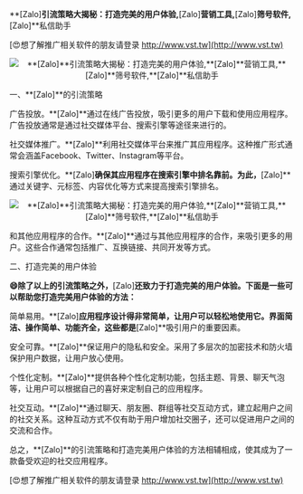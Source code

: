 **[Zalo]**引流策略大揭秘：打造完美的用户体验,**[Zalo]**营销工具,**[Zalo]**筛号软件,**[Zalo]**私信助手

[😍想了解推广相关软件的朋友请登录 http://www.vst.tw](http://www.vst.tw)

 <center><img src="https://vst.tw/MP4/tuiguang/png/4.png" alt="**[Zalo]**引流策略大揭秘：打造完美的用户体验,**[Zalo]**营销工具,**[Zalo]**筛号软件,**[Zalo]**私信助手"></center>

一、**[Zalo]**的引流策略

广告投放。**[Zalo]**通过在线广告投放，吸引更多的用户下载和使用应用程序。广告投放通常是通过社交媒体平台、搜索引擎等途径来进行的。

社交媒体推广。**[Zalo]**利用社交媒体平台来推广其应用程序。这种推广形式通常会涵盖Facebook、Twitter、Instagram等平台。

搜索引擎优化。**[Zalo]**确保其应用程序在搜索引擎中排名靠前。为此，**[Zalo]**通过关键字、元标签、内容优化等方式来提高搜索引擎排名。

 <center><img src="https://vst.tw/MP4/tuiguang/png/4.png" alt="**[Zalo]**引流策略大揭秘：打造完美的用户体验,**[Zalo]**营销工具,**[Zalo]**筛号软件,**[Zalo]**私信助手"></center>

和其他应用程序的合作。**[Zalo]**通过与其他应用程序的合作，来吸引更多的用户。这些合作通常包括推广、互换链接、共同开发等方式。

二、打造完美的用户体验

**😄除了以上的引流策略之外，**[Zalo]**还致力于打造完美的用户体验。下面是一些可以帮助您打造完美用户体验的方法：**

简单易用。**[Zalo]**应用程序设计得非常简单，让用户可以轻松地使用它。界面简洁、操作简单、功能齐全，这些都是**[Zalo]**吸引用户的重要因素。

安全可靠。**[Zalo]**保证用户的隐私和安全。采用了多层次的加密技术和防火墙保护用户数据，让用户放心使用。

个性化定制。**[Zalo]**提供各种个性化定制功能，包括主题、背景、聊天气泡等，让用户可以根据自己的喜好来定制自己的应用程序。

社交互动。**[Zalo]**通过聊天、朋友圈、群组等社交互动方式，建立起用户之间的社交关系。这种互动方式不仅有助于用户增加社交圈子，还可以促进用户之间的交流和合作。

总之，**[Zalo]**的引流策略和打造完美用户体验的方法相辅相成，使其成为了一款备受欢迎的社交应用程序。

[😍想了解推广相关软件的朋友请登录 http://www.vst.tw](http://www.vst.tw)



